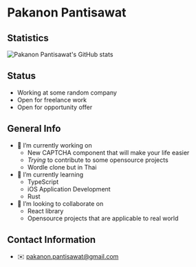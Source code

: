 # Pakanon Pantisawat

## Statistics
![Pakanon Pantisawat's GitHub stats](https://github-readme-stats.vercel.app/api?username=pknn&theme=dark&show_icons=true)

## Status
- Working at some random company
- Open for freelance work
- Open for opportunity offer

## General Info
- 🔭 I’m currently working on
  - New CAPTCHA component that will make your life easier
  - _Trying_ to contribute to some opensource projects
  - Wordle clone but in Thai
- 🌱 I’m currently learning
  -  TypeScript
  -  iOS Application Development
  -  Rust
- 👯 I’m looking to collaborate on
  - React library
  - Opensource projects that are applicable to real world

## Contact Information
  - ✉️ pakanon.pantisawat@gmail.com
